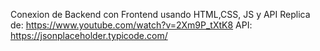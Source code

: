 Conexion de Backend con Frontend usando HTML,CSS, JS y API 
Replica de: https://www.youtube.com/watch?v=2Xm9P_tXtK8 
API: https://jsonplaceholder.typicode.com/
